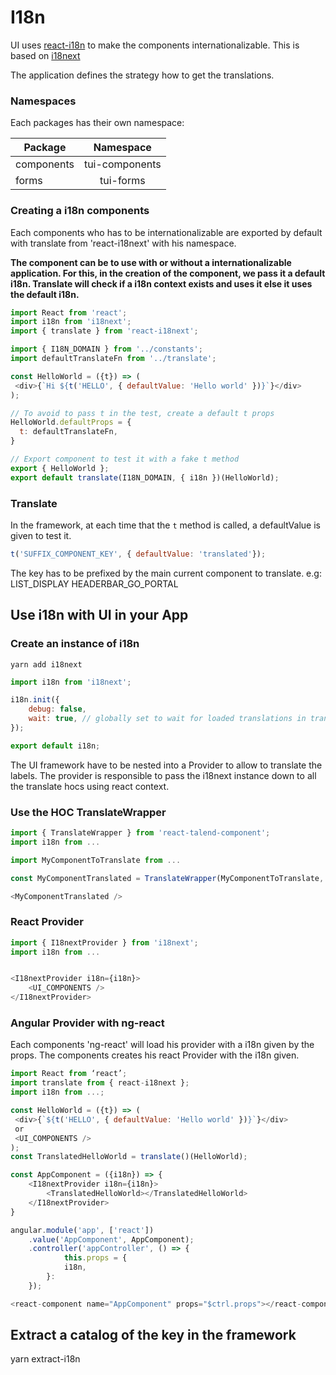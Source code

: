 # I18n

UI uses [react-i18n](https://react.i18next.com/) to make the components internationalizable. This is based on [i18next](https://www.i18next.com/)

The application defines the strategy how to get the translations.

### Namespaces

Each packages has their own namespace:

| Package        | Namespace     |
| ------------- 	|:-------------:|
| components      | tui-components |
| forms      			| tui-forms      |

### Creating a i18n components

Each components who has to be internationalizable are exported by default with translate from 'react-i18next' with his namespace.

**The component can be to use with or without a internationalizable application. For this, in the creation of the component, we pass it a default i18n. Translate will check if a i18n context exists and uses it else it uses the default i18n.**

```javascript
import React from 'react';
import i18n from 'i18next';
import { translate } from 'react-i18next';

import { I18N_DOMAIN } from '../constants';
import defaultTranslateFn from '../translate';

const HelloWorld = ({t}) => (
 <div>{`Hi ${t('HELLO', { defaultValue: 'Hello world' })}`}</div>
);

// To avoid to pass t in the test, create a default t props
HelloWorld.defaultProps = {
  t: defaultTranslateFn,
}

// Export component to test it with a fake t method
export { HelloWorld };
export default translate(I18N_DOMAIN, { i18n })(HelloWorld);
```

### Translate

In the framework, at each time that the `t` method is called, a defaultValue is given to test it.

```javascript
t('SUFFIX_COMPONENT_KEY', { defaultValue: 'translated'});
```

The key has to be prefixed by the main current component to translate.
e.g:
 LIST_DISPLAY
 HEADERBAR_GO_PORTAL

## Use i18n with UI in your App

### Create an instance of i18n
`yarn add i18next`

```javascript
import i18n from 'i18next';

i18n.init({
	debug: false,
	wait: true, // globally set to wait for loaded translations in translate hoc
});

export default i18n;
```

The UI framework have to be nested into a Provider to allow to translate the labels. The provider is responsible to pass the i18next instance down to all the translate hocs using react context.

### Use the HOC TranslateWrapper

```javascript
import { TranslateWrapper } from 'react-talend-component';
import i18n from ...

import MyComponentToTranslate from ...

const MyComponentTranslated = TranslateWrapper(MyComponentToTranslate, { i18n });

<MyComponentTranslated />
```

### React Provider

```javascript
import { I18nextProvider } from 'i18next';
import i18n from ...


<I18nextProvider i18n={i18n}>
	<UI_COMPONENTS />
</I18nextProvider>
```

### Angular Provider with ng-react

Each components 'ng-react' will load his provider with a i18n given by the props. The components creates his react Provider with the i18n given.

```javascript
import React from ‘react’;
import translate from { react-i18next };
import i18n from ...;

const HelloWorld = ({t}) => (
 <div>{`${t('HELLO', { defaultValue: 'Hello world' })}`}</div>
 or
 <UI_COMPONENTS />
);
const TranslatedHelloWorld = translate()(HelloWorld);

const AppComponent = ({i18n}) => {
	<I18nextProvider i18n={i18n}>
		<TranslatedHelloWorld></TranslatedHelloWorld>
	</I18nextProvider>
}

angular.module('app', ['react'])
	.value('AppComponent', AppComponent);
  	.controller('appController', () => {
    		this.props = {
			i18n,
		}:
  	});

<react-component name="AppComponent" props="$ctrl.props"></react-component>
```

## Extract a catalog of the key in the framework

yarn extract-i18n
